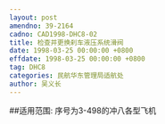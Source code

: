 ```yaml
---
layout: post
amendno: 39-2164
cadno: CAD1998-DHC8-02
title: 检查并更换刹车液压系统滑阀
date: 1998-03-25 00:00:00 +0800
effdate: 1998-03-25 00:00:00 +0800
tag: DHC8
categories: 民航华东管理局适航处
author: 吴义长
---
```


##适用范围:
序号为3-498的冲八各型飞机

